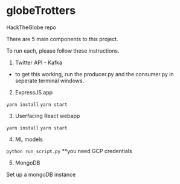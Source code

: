 # globeTrotters
HackTheGlobe repo

There are 5 main components to this project.

To run each, please follow these instructions. 

1. Twitter API - Kafka


  - to get this working, run the producer.py and the consumer.py in seperate terminal windows. 
  
2. ExpressJS app


`yarn install`
`yarn start`

3. Userfacing React webapp


`yarn install`
`yarn start`

4. ML models


`python run_script.py`
**you need GCP credentials

5. MongoDB


Set up a mongoDB instance
